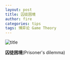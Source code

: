 ```yaml
---
layout: post
title: 囚徒困境
author: fire
categories: tips 
tags: 博弈论 Game Theory
---
```


![title](http://image.sideproject.cn/title/title_181.jpg)

**囚徒困境**(Prisoner's dilemma)

